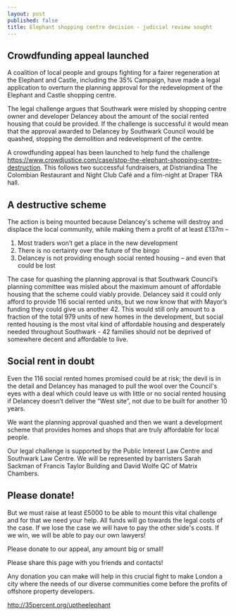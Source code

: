 ```yaml
---
layout: post
published: false
title: Elephant shopping centre decision - judicial review sought
---
```

## Crowdfunding appeal launched

A coalition of local people and groups fighting for a fairer regeneration at the Elephant and Castle, including the 35% Campaign, have made a legal application to overturn the planning approval for the redevelopment of the Elephant and Castle shopping centre.

The legal challenge argues that Southwark were misled by shopping centre owner and developer Delancey about the amount of the social rented housing that could be provided.  If the challenge is successful it would mean that the approval awarded to Delancey by Southwark Council would be quashed, stopping the demolition and redevelopment of the centre.

A crowdfunding appeal has been launched to help fund the challenge https://www.crowdjustice.com/case/stop-the-elephant-shopping-centre-destruction.  This follows two successful fundraisers, at Distriandina The Colombian Restaurant and Night Club Café and a film-night at Draper TRA hall.

## A destructive scheme

The action is being mounted because Delancey's scheme will destroy and displace the local community, while making them a profit of at least £137m – 

1. Most traders won’t get a place in the new development
1. There is no certainty over the future of the bingo 
1. Delancey is not providing enough social rented housing – and even that could be lost			

The case for quashing the planning approval is that Southwark Council’s planning committee was misled about the maximum amount of affordable housing that the scheme could viably provide.  Delancey said it could only afford to provide 116 social rented units, but we now know that with Mayor’s funding they could give us another 42. This would still only amount to a fraction of the total 979 units of new homes in the development, but social rented housing is the most vital kind of affordable housing and desperately needed throughout Southwark - 42 families should not be deprived of somewhere decent and affordable to live.

## Social rent in doubt

Even the 116 social rented homes promised could be at risk; the devil is in the detail and Delancey has managed to pull the wool over the Council's eyes with a deal which could leave us with little or no social rented housing if Delancey doesn’t deliver the “West site”, not due to be built for another 10 years.

We want the planning approval quashed and then we want a development scheme that provides homes and shops that are truly affordable for local people.

Our legal challenge is supported by the Public Interest Law Centre and Southwark Law Centre.  We will be represented by barristers Sarah Sackman of Francis Taylor Building and David Wolfe QC of Matrix Chambers.

## Please donate!

But we must raise at least £5000 to be able to mount this vital challenge and for that we need your help. All funds will go towards the legal costs of the case. If we lose the case we will have to pay the other side's costs. If we win, we will be able to pay our own lawyers!

Please donate to our appeal, any amount big or small!

Please share this page with you friends and contacts!

Any donation you can make will help in this crucial fight to make London a city where the needs of our diverse communities come before the profits of offshore property developers.

http://35percent.org/uptheelephant

